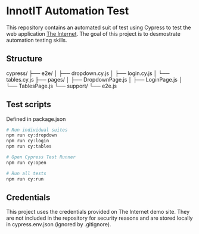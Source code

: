 # InnotIT Automation Test

This repository contains an automated suit of test using Cypress to test the web application [The Internet](https://the-internet.herokuapp.com). 
The goal of this project is to desmostrate automation testing skills. 

## Structure
cypress/ 
├── e2e/ 
│ ├── dropdown.cy.js 
│ ├── login.cy.js 
│ └── tables.cy.js 
├── pages/ 
│ ├── DropdownPage.js 
│ ├── LoginPage.js 
│ └── TablesPage.js 
└── support/ 
  └── e2e.js

## Test scripts
Defined in package.json
```bash
# Run individual suites
npm run cy:dropdown
npm run cy:login
npm run cy:tables

# Open Cypress Test Runner
npm run cy:open

# Run all tests
npm run cy:run
```

## Credentials
This project uses the credentials provided on The Internet demo site.
They are not included in the repository for security reasons and are stored locally in cypress.env.json (ignored by .gitignore).
